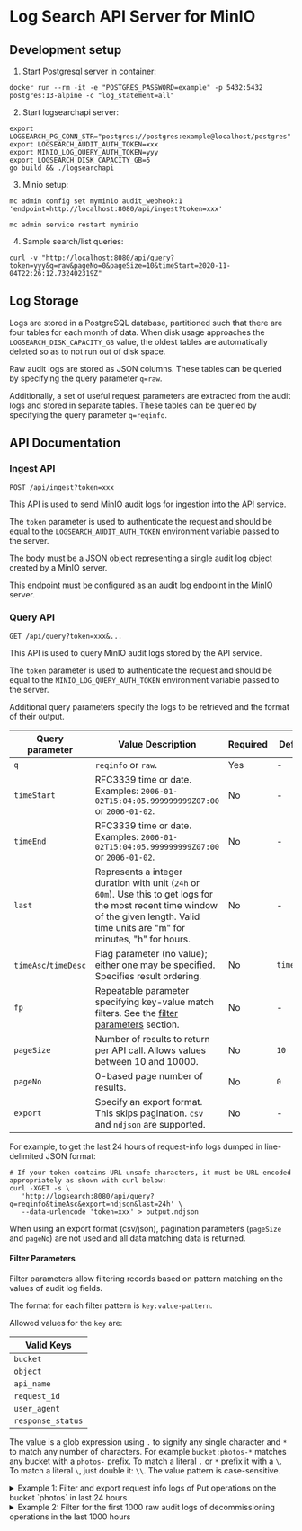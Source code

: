 # Log Search API Server for MinIO

## Development setup

1. Start Postgresql server in container:

```shell
docker run --rm -it -e "POSTGRES_PASSWORD=example" -p 5432:5432 postgres:13-alpine -c "log_statement=all"
```

2. Start logsearchapi server:

```shell
export LOGSEARCH_PG_CONN_STR="postgres://postgres:example@localhost/postgres"
export LOGSEARCH_AUDIT_AUTH_TOKEN=xxx
export MINIO_LOG_QUERY_AUTH_TOKEN=yyy
export LOGSEARCH_DISK_CAPACITY_GB=5
go build && ./logsearchapi
```

3. Minio setup:

```shell
mc admin config set myminio audit_webhook:1 'endpoint=http://localhost:8080/api/ingest?token=xxx'

mc admin service restart myminio
```

4. Sample search/list queries:

```shell
curl -v "http://localhost:8080/api/query?token=yyy&q=raw&pageNo=0&pageSize=10&timeStart=2020-11-04T22:26:12.732402319Z"
```

## Log Storage

Logs are stored in a PostgreSQL database, partitioned such that there are four tables for each month of data. When disk usage approaches the `LOGSEARCH_DISK_CAPACITY_GB` value, the oldest tables are automatically deleted so as to not run out of disk space.

Raw audit logs are stored as JSON columns. These tables can be queried by specifying the query parameter `q=raw`.

Additionally, a set of useful request parameters are extracted from the audit logs and stored in separate tables. These tables can be queried by specifying the query parameter `q=reqinfo`.

## API Documentation

### Ingest API

```
POST /api/ingest?token=xxx
```

This API is used to send MinIO audit logs for ingestion into the API service.

The `token` parameter is used to authenticate the request and should be equal to the `LOGSEARCH_AUDIT_AUTH_TOKEN` environment variable passed to the server.

The body must be a JSON object representing a single audit log object created by a MinIO server.

This endpoint must be configured as an audit log endpoint in the MinIO server.

### Query API

```
GET /api/query?token=xxx&...
```

This API is used to query MinIO audit logs stored by the API service.

The `token` parameter is used to authenticate the request and should be equal to the `MINIO_LOG_QUERY_AUTH_TOKEN` environment variable passed to the server.

Additional query parameters specify the logs to be retrieved and the format of their output.

| Query parameter      | Value Description                                                                                                                                                                        | Required | Default    |
|----------------------|------------------------------------------------------------------------------------------------------------------------------------------------------------------------------------------|----------|------------|
| `q`                  | `reqinfo` or `raw`.                                                                                                                                                                      | Yes      | -          |
| `timeStart`          | RFC3339 time or date. Examples: `2006-01-02T15:04:05.999999999Z07:00` or `2006-01-02`.                                                                                                   | No       | -          |
| `timeEnd`            | RFC3339 time or date. Examples: `2006-01-02T15:04:05.999999999Z07:00` or `2006-01-02`.                                                                                                   | No       | -          |
| `last`               | Represents a integer duration with unit (`24h` or `60m`). Use this to get logs for the most recent time window of the given length. Valid time units are "m" for minutes, "h" for hours. | No       | -          |
| `timeAsc`/`timeDesc` | Flag parameter (no value); either one may be specified. Specifies result ordering.                                                                                                       | No       | `timeDesc` |
| `fp`                 | Repeatable parameter specifying key-value match filters. See the [filter parameters](#filter-parameters) section.                                                                        | No       | -          |
| `pageSize`           | Number of results to return per API call. Allows values between 10 and 10000.                                                                                                            | No       | `10`       |
| `pageNo`             | 0-based page number of results.                                                                                                                                                          | No       | `0`        |
| `export`             | Specify an export format. This skips pagination. `csv` and `ndjson` are supported.                                                                                                       | No       | -          |

For example, to get the last 24 hours of request-info logs dumped in line-delimited JSON format:

```
# If your token contains URL-unsafe characters, it must be URL-encoded appropriately as shown with curl below:
curl -XGET -s \
   'http://logsearch:8080/api/query?q=reqinfo&timeAsc&export=ndjson&last=24h' \
   --data-urlencode 'token=xxx' > output.ndjson
```

When using an export format (csv/json), pagination parameters (`pageSize` and `pageNo`) are not used and all data matching data is returned.

#### Filter Parameters

Filter parameters allow filtering records based on pattern matching on the values of audit log fields. 

The format for each filter pattern is `key:value-pattern`.

Allowed values for the `key` are:

| Valid Keys        |
|-------------------|
| `bucket`          |
| `object`          |
| `api_name`        |
| `request_id`      |
| `user_agent`      |
| `response_status` |

The value is a glob expression using `.` to signify any single character and `*` to match any number of characters. For example `bucket:photos-*` matches any bucket with a `photos-` prefix. To match a literal `.` or `*` prefix it with a `\`. To match a literal `\`, just double it: `\\`. The value pattern is case-sensitive.

<details><summary>Example 1: Filter and export request info logs of Put operations on the bucket `photos` in last 24 hours</summary>

```
curl -XGET -s \
   'http://logsearch:8080/api/query?q=reqinfo&timeAsc&export=ndjson&last=24h&fp=bucket:photos&fp=api_name:Put*' \
   --data-urlencode 'token=xxx' > output.ndjson
```

</details>

<details><summary>Example 2: Filter for the first 1000 raw audit logs of decommissioning operations in the last 1000 hours</summary>

```
curl -XGET -s \
   'http://logsearch:8080/api/query?q=raw&timeAsc&pageSize=1000&last=1000h&fp=api_name:*Decom*' \
   --data-urlencode 'token=xxx'
```

</details>
